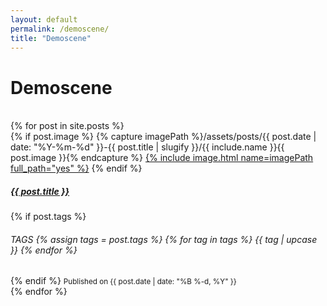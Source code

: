 ```yaml
---
layout: default
permalink: /demoscene/
title: "Demoscene"
---
```


# Demoscene


<br />
<script async src="https://cdn.jsdelivr.net/npm/masonry-layout@4.2.2/dist/masonry.pkgd.min.js" integrity="sha384-GNFwBvfVxBkLMJpYMOABq3c+d3KnQxudP/mGPkzpZSTYykLBNsZEnG2D9G/X/+7D" crossorigin="anonymous"></script> 
<div class="row" data-masonry='{"percentPosition": true }'>
  {% for post in site.posts %}
  <div class="col-sm-6 col-lg-4 mb-4">
    <div class="card text-center">
      {% if post.image %}
      {% capture imagePath %}/assets/posts/{{ post.date | date: "%Y-%m-%d" }}-{{ post.title | slugify }}/{{ include.name }}{{ post.image }}{% endcapture %}
      <a href="{{ post.url }}">{% include image.html name=imagePath full_path="yes" %}</a>
      {% endif %}
      <div class="card-body">
          <h5 class="card-title"><a href="{{ post.url }}">{{ post.title }}</a></h5>
          {% if post.tags %}
            <h6>
            <span class="badge bg-dark">TAGS</span>
            {% assign tags = post.tags %}
            {% for tag in tags %}
              <span class="badge bg-secondary">
              {{ tag | upcase }}
              </span>
            {% endfor %}
            </h6>
          {% endif %}
          <small>Published on {{ post.date | date: "%B %-d, %Y" }}</small>
      </div>
    </div>
  </div>
  {% endfor %}
</div>